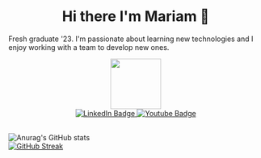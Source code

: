<h1 align="center"> Hi there I'm Mariam 👋 </h1>

Fresh graduate '23. I'm passionate about learning new technologies and I enjoy working with a team to develop new ones.

<div id="header" align="center">
  <img src="https://media.giphy.com/media/M9gbBd9nbDrOTu1Mqx/giphy.gif" width="100"/>
  <div id="badges">
  <a href="https://www.linkedin.com/in/mariam-hemdan/">
    <img src="https://img.shields.io/badge/LinkedIn-blue?style=for-the-badge&logo=linkedin&logoColor=white" alt="LinkedIn Badge"/>
  </a>
  <a href="https://www.youtube.com/@mmeckawy">
    <img src="https://img.shields.io/badge/YouTube-red?style=for-the-badge&logo=youtube&logoColor=white" alt="Youtube Badge"/>
  </a>
</div>
</div>
<br>

![Anurag's GitHub stats](http://github-stats-cj7thyj21-mmeckawy.vercel.app/api?username=Mmeckawy&show_icons=true&theme=tokyonight&count_private=true)
<br>
[![GitHub Streak](http://github-readme-streak-stats.herokuapp.com?user=Mmeckawy&theme=tokyonight)](https://git.io/streak-stats)
